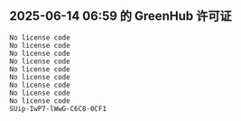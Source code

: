## 2025-06-14 06:59 的 GreenHub 许可证
```
No license code
No license code
No license code
No license code
No license code
No license code
No license code
No license code
No license code
SUip-IwP7-lWwG-C6C8-0CF1
```
